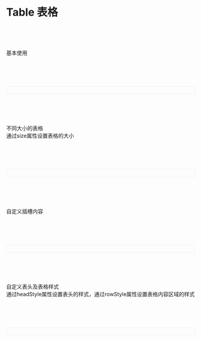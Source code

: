 # Table 表格

<script setup>
import demo1 from './demo1.vue'
import demo2 from './demo2.vue'
import demo3 from './demo3.vue'
import demo4 from './demo4.vue'
import codeds from '@/components/codeds.vue';
import DOC from '@/components/docview.vue';
const propDoc =  [
  [ "options","表格数据","object","-","{fileds:[],datas:[]}",],
  ["showHeader", "是否显示表头", "boolean", "ture/false", "ture"],
  ["sizes", "大小", "string", "small/default/big", "default"],
  ["headStyle", "自定义表格样式", "object", "-", "-"],
  ["rowStyle", "自定义内容区域样式", "object", "-", "-"],
  ["align", "自定义表格内容位置", "string", "left/center/right", "left"],
  ["customClass","自定义表格class类名","string","-","-"]
];
</script>

<div class="tabdoc1">基本使用</div>
<div class="tabdoc2">
<demo1></demo1>
<Suspense><codeds compname="ltable" demoname="demo1"></codeds></Suspense>
</div>

<div class="tabdoc1">不同大小的表格</div>
通过size属性设置表格的大小
<div class="tabdoc2">
<demo2></demo2>
<Suspense><codeds compname="ltable" demoname="demo2"></codeds></Suspense>
</div>

<div class="tabdoc1">自定义插槽内容</div>
<div class="tabdoc2">
<demo3></demo3>
<Suspense><codeds compname="ltable" demoname="demo3"></codeds></Suspense>
</div>
<div class="tabdoc1">自定义表头及表格样式</div>
通过headStyle属性设置表头的样式，通过rowStyle属性设置表格内容区域的样式
<div class="tabdoc2">
<demo4></demo4>
<Suspense><codeds compname="ltable" demoname="demo4"></codeds></Suspense>
</div>
<div class="tabdoc1">
<DOC title="属性" type=prop :body="propDoc"></DOC>
</div>

<style>
  .tabdoc1{
      margin-top:2vh;
  }
  .tabdoc2{
        display:"block";
        border:1px solid #f0f0f0;
        padding:1vw;
        margin-top:2vh;
    }
</style>
